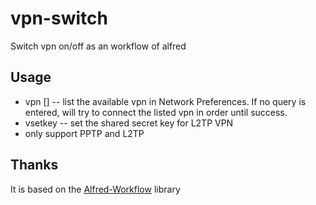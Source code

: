 # vpn-switch
Switch vpn on/off as an workflow of alfred


## Usage ##

- vpn [<query>] -- list the available vpn in Network Preferences. If no query is entered, will try to connect the listed vpn in order until success.
- vsetkey -- set the shared secret key for L2TP VPN
- only support PPTP and L2TP


## Thanks ##
It is based on the [Alfred-Workflow][alfred-workflow] library


[alfred-workflow]: https://github.com/deanishe/alfred-workflow
